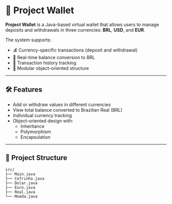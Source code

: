 # 💼 Project Wallet

**Project Wallet** is a Java-based virtual wallet that allows users to manage deposits and withdrawals in three currencies: **BRL**, **USD**, and **EUR**.

The system supports:
- 💰 Currency-specific transactions (deposit and withdrawal)
- 🔄 Real-time balance conversion to BRL
- 📜 Transaction history tracking
- 🧱 Modular object-oriented structure

---

## 🛠️ Features

- Add or withdraw values in different currencies
- View total balance converted to Brazilian Real (BRL)
- Individual currency tracking
- Object-oriented design with:
  - Inheritance
  - Polymorphism
  - Encapsulation

---

## 📂 Project Structure

```plaintext
src/
├── Main.java
├── Cofrinho.java
├── Dolar.java
├── Euro.java
├── Real.java
└── Moeda.java
